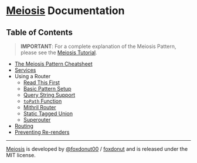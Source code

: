 # [Meiosis](https://meiosis.js.org) Documentation

## Table of Contents

> **IMPORTANT**: For a complete explanation of the Meiosis Pattern,
please see the [Meiosis Tutorial](https://meiosis.js.org/tutorial/toc.html).

- [The Meiosis Pattern Cheatsheet](the-meiosis-pattern.html)
- [Services](services.html)
- Using a Router
  - [Read This First](router-intro.html)
  - [Basic Pattern Setup](router-setup.html)
  - [Query String Support](router-query-string.html)
  - [`toPath` Function](router-to-path.html)
  - [Mithril Router](router-mithril.html)
  - [Static Tagged Union](router-static-tagged-union.html)
  - [Superouter](router-superouter.html)
- [Routing](routing.html)
- [Preventing Re-renders](preventing-re-renders.html)

-----

[Meiosis](https://meiosis.js.org) is developed by [@foxdonut00](http://twitter.com/foxdonut00) / [foxdonut](https://github.com/foxdonut) and is released under the MIT license.
